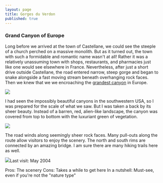 ```yaml
---
layout: page
title: Gorges du Verdon
published: true
---
```

<h3>Grand Canyon of Europe</h3>

Long before we arrived at the town of Castellane, we could see the steeple of a church perched on a massive monolith. But as it turned out, the town with such a formidable and romantic name wasn't at all! Rather it was a relatively unassuming town with shops, restaurants, and pharmacies just like one would see elsewhere in France. Nevertheless, after just a short drive outside Castellane, the road entered narrow, steep gorge and began to snake alongside a fast moving stream beneath overhanging rock faces. Then we knew that we we encroaching the <a href="http://en.wikipedia.org/wiki/Verdon_Gorge" target="_blank">grandest canyon</a> in Europe.

<img src='https://dl.dropboxusercontent.com/u/52804626/gorges-du-verdon/canyonduverdonridge.jpg'/>

I had seen the impossibly beautiful canyons in the southwestern USA, so I was prepared for the scale of what we saw. But I was taken a back by its sheer beauty. Instead of a barren, red, alien-like landscape, the canyon was covered from top to bottom with the luxuriant green of vegetation.

<img src='https://dl.dropboxusercontent.com/u/52804626/gorges-du-verdon/canyonduverdontreeframe.jpg'/>

The road winds along seemingly sheer rock faces. Many pull-outs along the route allow visitors to enjoy the scenery. The north and south rims are connected by an amazing bridge. I am sure there are many hiking trails here as well.

<img src='https://dl.dropboxusercontent.com/u/52804626/gorges-du-verdon/canyonduverdonstrand.jpg'/>Last visit: May 2004

Pros: The scenery
Cons: Takes a while to get here
In a nutshell: Must-see, even if you're not the "nature type"
